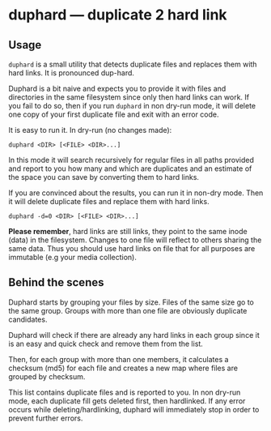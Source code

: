 # duphard — duplicate 2 hard link

## Usage

`duphard` is a small utility that detects duplicate files and replaces them with hard links.
It is pronounced dup-hard.

Duphard is a bit naive and expects you to provide it with files and directories in the
same filesystem since only then hard links can work. If you fail to do so, then if you run
`duphard` in non dry-run mode, it will delete one copy of your first duplicate file and exit
with an error code.

It is easy to run it. In dry-run (no changes made):

    duphard <DIR> [<FILE> <DIR>...]

In this mode it will search recursively for regular files in all paths provided and report to you
how many and which are duplicates and an estimate of the space you can save by converting them to hard links.

If you are convinced about the results, you can run it in non-dry mode. Then it will delete duplicate
files and replace them with hard links.

    duphard -d=0 <DIR> [<FILE> <DIR>...]

__Please remember__, hard links are still links, they point to the same inode (data) in the filesystem.
Changes to one file will reflect to others sharing the same data. Thus you should use hard links on file
that for all purposes are immutable (e.g your media collection).

## Behind the scenes

Duphard starts by grouping your files by size. Files of the same size go to the same group. Groups
with more than one file are obviously duplicate candidates.

Duphard will check if there are already any hard links in each group since it is an easy and quick check
and remove them from the list.

Then, for each group with more than one members, it calculates a checksum (md5) for each file and creates
a new map where files are grouped by checksum.

This list contains duplicate files and is reported to you. In non dry-run mode, each duplicate fill gets
deleted first, then hardlinked. If any error occurs while deleting/hardlinking, duphard will immediately
stop in order to prevent further errors.
